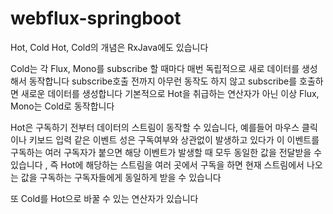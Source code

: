 # webflux-springboot

Hot, Cold
Hot, Cold의 개념은 RxJava에도 있습니다


Cold는 각 Flux, Mono를 subscribe 할 때마다 매번 독립적으로 새로 데이터를 생성해서 동작합니다
subscribe호출 전까지 아무런 동작도 하지 않고 subscribe를 호출하면 새로운 데이터를 생성합니다
기본적으로 Hot을 취급하는 연산자가 아닌 이상 Flux, Mono는 Cold로 동작합니다

Hot은 구독하기 전부터 데이터의 스트림이 동작할 수 있습니다,
예를들어 마우스 클릭이나 키보드 입력 같은 이벤트 성은 구독여부와 상관없이 발생하고 있다가
이 이벤트를 구독하는 여러 구독자가 붙으면 해당 이벤트가 발생할 때 모두 동일한 값을 전달받을 수 있습니다
, 즉 Hot에 해당하는 스트림을 여러 곳에서 구독을 하면 현재 스트림에서 나오는 값을 구독하는 구독자들에게
동일하게 받을 수 있습니다

또 Cold를 Hot으로 바꿀 수 있는 연산자가 있습니다

